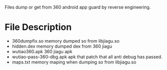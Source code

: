  Files dump or get from 360 android app guard by reverse engineering.
# File Description
- 360dumpfix.so memory dumped so from libjiagu.so
- hidden.dex memory dumped dex from 360 jiagu
- wutiao360.apk 360 jiagu apk
- wutiao-pass-360-dbg.apk apk that patch that  all anti debug has passed.
- maps.txt memory maping when dumping so from libjiagu.so
